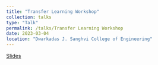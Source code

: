 ```yaml
---
title: "Transfer Learning Workshop"
collection: talks
type: "Talk"
permalink: /talks/Transfer Learning Workshop
date: 2023-03-04
location: "Dwarkadas J. Sanghvi College of Engineering"
---
```


[Slides](https://drive.google.com/file/d/17husjcICy4i3zvtrmLekevydMmyccIRH/view?usp=drive_link)
